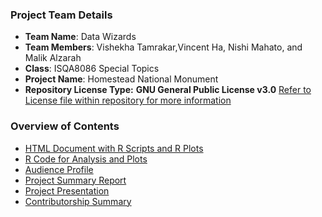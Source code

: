 ### Project Team Details
* **Team Name**: Data Wizards
* **Team Members**: Vishekha Tamrakar,Vincent Ha, Nishi Mahato, and Malik Alzarah
* **Class**: ISQA8086 Special Topics
* **Project Name**: Homestead National Monument
* **Repository License Type:** **GNU General Public License v3.0** [Refer to License file within repository for more information](https://github.com/datawizard8086/DW8086/blob/master/LICENSE)

### **Overview of Contents**
* [HTML Document with R Scripts and R Plots](https://github.com/datawizard8086/DW8086/tree/master/Git%20Package/HTML%20Document%20for%20R%20Script%20and%20R%20Plots)
* [R Code for Analysis and Plots](https://github.com/datawizard8086/DW8086/tree/master/Git%20Package/R%20code%20for%20Analysis%20and%20Plots)
* [Audience Profile](https://github.com/datawizard8086/DW8086/tree/master/Git%20Package/Audience%20Profile)
* [Project Summary Report](https://github.com/datawizard8086/DW8086/tree/master/Git%20Package/Project%20Summary%20Report)
* [Project Presentation](https://github.com/datawizard8086/DW8086/tree/master/Git%20Package/Project%20Presentation)
* [Contributorship Summary](https://github.com/datawizard8086/DW8086/tree/master/Git%20Package/Contributorship%20Summary)

